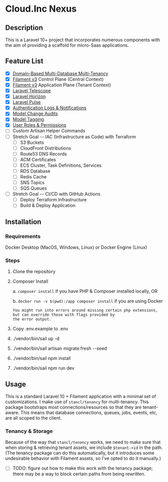 # Cloud.Inc Nexus

## Description

This is a Laravel 10+ project that incorporates numerous components with the aim
of providing a scaffold for micro-Saas applications.

## Feature List

- [x] [Domain-Based Multi-Database Multi-Tenancy](https://tenancyforlaravel.com/docs/v3/)
- [x] [Filament v3](https://filamentphp.com/docs) Control Plane (Central Context)
- [x] [Filament v3](https://filamentphp.com/docs) Application Plane (Tenant Context)
- [x] [Laravel Telescope](https://laravel.com/docs/10.x/telescope)
- [x] [Laravel Horizon](https://laravel.com/docs/10.x/horizon)
- [x] [Laravel Pulse](https://pulse.laravel.com/)
- [x] [Authentication Logs & Notifications](https://rappasoft.com/docs/laravel-authentication-log/v1/introduction)
- [x] [Model Change Audits](https://laravel-auditing.com)
- [x] [Model Tagging](https://spatie.be/docs/laravel-tags/v4/introduction)
- [x] [User Roles & Permissions](https://spatie.be/docs/laravel-permission/v6/introduction)
- [ ] Custom Artisan Helper Commands
- [ ] Stretch Goal -- IAC (Infrastructure as Code) with Terraform
    - [ ] S3 Buckets
    - [ ] CloudFront Distributions
    - [ ] Route53 DNS Records
    - [ ] ACM Certificates
    - [ ] ECS Cluster, Task Definitions, Services
    - [ ] RDS Database
    - [ ] Redis Cache
    - [ ] SNS Topics
    - [ ] SQS Queues
- [ ] Stretch Goal -- CI/CD with GitHub Actions
    - [ ] Deploy Terraform Infrastructure
    - [ ] Build & Deploy Application

## Installation

### Requirements

Docker Desktop (MacOS, Windows, Linux) or Docker Engine (Linux)

### Steps

1. Clone the repository
2. Composer Install

   a. `composer install` if you have PHP & Composer installed locally, OR

   b. `docker run -v $(pwd):/app composer install` if you are using Docker
   
       You might run into errors around missing certain php extensions, but can override those with flags provided by
       the error output.
3. Copy .env.example to .env
4. ./vendor/bin/sail up -d
5. ./vendor/bin/sail artisan migrate:fresh --seed
6. ./vendor/bin/sail npm install
7. ./vendor/bin/sail npm run dev

## Usage

This is a standard Laravel 10 + Filament application with a minimal set of
customizations. I make use of `stancl/tenancy` for multi-tenancy. This package
bootstraps most connections/resources so that they are tenant-aware. This
means that database connections, queues, jobs, events, etc, are all scoped
to the client.

### Tenancy & Storage

Because of the way that `stancl/tenancy` works, we need to make sure that
when storing & retrieving tenant assets, we include `$tenant->id` in the
path. (The tenancy package can do this automatically, but it introduces
some undesirable behavior with Filament assets, so I've opted to do it
manually.)

- [ ] TODO: figure out how to make this work with the tenancy package; there may be a way to block certain paths from
  being rewritten.

